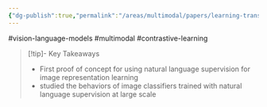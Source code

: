 ```yaml
---
{"dg-publish":true,"permalink":"/areas/multimodal/papers/learning-transferable-visual-models-from-natural-language-supervision/"}
---
```


#vision-language-models #multimodal #contrastive-learning 
> [!tip]- Key Takeaways
> * First proof of concept for using natural language supervision for image representation learning
> * studied the behaviors of image classifiers trained with natural language supervision at large scale
